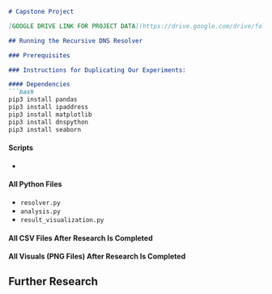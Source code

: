 ```markdown
# Capstone Project

[GOOGLE DRIVE LINK FOR PROJECT DATA](https://drive.google.com/drive/folders/1RQK7osadHCDTjQSZ3uq-o2Xk6wLZ62-J?usp=drive_link)

## Running the Recursive DNS Resolver

### Prerequisites

### Instructions for Duplicating Our Experiments:

#### Dependencies
```bash
pip3 install pandas
pip3 install ipaddress
pip3 install matplotlib
pip3 install dnspython
pip3 install seaborn
```

#### Scripts
* 

#### All Python Files
* `resolver.py`
* `analysis.py`
* `result_visualization.py`

#### All CSV Files After Research Is Completed


#### All Visuals (PNG Files) After Research Is Completed


## Further Research
```


 
